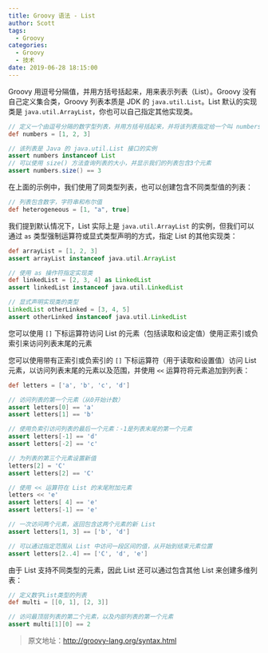 ```yaml
---
title: Groovy 语法 - List
author: Scott
tags:
  - Groovy
categories:
  - Groovy
  - 技术
date: 2019-06-28 18:15:00
---
```

Groovy 用逗号分隔值，并用方括号括起来，用来表示列表（List）。Groovy 没有自己定义集合类，Groovy 列表本质是 JDK 的 `java.util.List`。List 默认的实现类是 `java.util.ArrayList`，你也可以自己指定其他实现类。
```groovy
// 定义一个由逗号分隔的数字型列表，并用方括号括起来，并将该列表指定给一个叫 numbers 的变量
def numbers = [1, 2, 3]         

// 该列表是 Java 的 java.util.List 接口的实例
assert numbers instanceof List  
// 可以使用 size() 方法查询列表的大小，并显示我们的列表包含3个元素
assert numbers.size() == 3 
```

在上面的示例中，我们使用了同类型列表，也可以创建包含不同类型值的列表：
```groovy
// 列表包含数字，字符串和布尔值
def heterogeneous = [1, "a", true]  
```
我们提到默认情况下，List 实际上是 `java.util.ArrayList` 的实例，但我们可以通过 `as` 类型强制运算符或显式类型声明的方式，指定 List 的其他实现类：
```groovy
def arrayList = [1, 2, 3]
assert arrayList instanceof java.util.ArrayList

// 使用 as 操作符指定实现类
def linkedList = [2, 3, 4] as LinkedList    
assert linkedList instanceof java.util.LinkedList

// 显式声明实现类的类型
LinkedList otherLinked = [3, 4, 5]          
assert otherLinked instanceof java.util.LinkedList
```
您可以使用 `[]` 下标运算符访问 List 的元素（包括读取和设定值）使用正索引或负索引来访问列表末尾的元素

您可以使用带有正索引或负索引的 `[]` 下标运算符（用于读取和设置值）访问 List 元素，以访问列表末尾的元素以及范围，并使用 `<<` 运算符将元素追加到列表：
```groovy
def letters = ['a', 'b', 'c', 'd']

// 访问列表的第一个元素（从0开始计数）
assert letters[0] == 'a'     
assert letters[1] == 'b'

// 使用负索引访问列表的最后一个元素：-1是列表末尾的第一个元素
assert letters[-1] == 'd'    
assert letters[-2] == 'c'

// 为列表的第三个元素设置新值
letters[2] = 'C'             
assert letters[2] == 'C'

// 使用 << 运算符在 List 的末尾附加元素
letters << 'e'               
assert letters[ 4] == 'e'
assert letters[-1] == 'e'

// 一次访问两个元素，返回包含这两个元素的新 List
assert letters[1, 3] == ['b', 'd']

// 可以通过指定范围从 List 中访问一段区间的值，从开始到结束元素位置
assert letters[2..4] == ['C', 'd', 'e'] 
```
由于 List 支持不同类型的元素，因此 List 还可以通过包含其他 List 来创建多维列表：
```groovy
// 定义数字List类型的列表
def multi = [[0, 1], [2, 3]]

// 访问最顶层列表的第二个元素，以及内部列表的第一个元素
assert multi[1][0] == 2
```

> 原文地址：http://groovy-lang.org/syntax.html